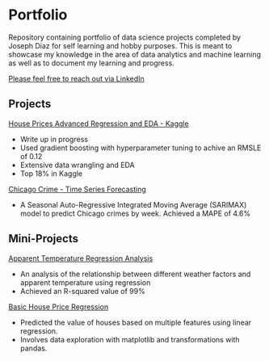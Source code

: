 # Portfolio

Repository containing portfolio of data science projects completed by Joseph Diaz for self learning and hobby purposes.
This is meant to showcase my knowledge in the area of data analytics and machine learning as well as to document my learning
and progress.

[Please feel free to reach out via LinkedIn](https://www.linkedin.com/in/jsphdiaz/)

## Projects


[House Prices Advanced Regression and EDA - Kaggle](https://github.com/jsphdiaz/Portfolio/blob/master/Portfolio/House%20Prices%20Advanced%20Regression%20Techniques/House%20Prices%20Advanced%20Regression%20and%20EDA.ipynb)
  - Write up in progress
  - Used gradient boosting with hyperparameter tuning to achive an RMSLE of 0.12
  - Extensive data wrangling and EDA
  - Top 18% in Kaggle
  
[Chicago Crime - Time Series Forecasting](https://nbviewer.jupyter.org/github/jsphdiaz/Portfolio/blob/master/Portfolio/Time%20Series%20-%20Chicago%20Crime/Chicago%20Crime%20Forecasting.ipynb)
  - A Seasonal Auto-Regressive Integrated Moving Average (SARIMAX) model to predict Chicago crimes by week. Achieved a MAPE of 4.6%
 
## Mini-Projects

[Apparent Temperature Regression Analysis](https://github.com/jsphdiaz/Portfolio/blob/master/Portfolio/mini_projects/Apparent%20Temprature/Apparent%20Temperature%20Regression.ipynb)
  - An analysis of the relationship between different weather factors and apparent temperature using regression
  - Achieved an R-squared value of 99%


[Basic House Price Regression](https://github.com/jsphdiaz/Portfolio/blob/master/Portfolio/mini_projects/House%20Prices/Housing%20Price%20Linear%20Regression.ipynb)
  - Predicted the value of houses based on multiple features using linear regression.
  - Involves data exploration with matplotlib and transformations with pandas.
